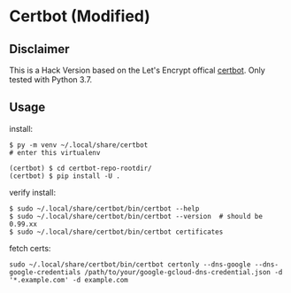 # Certbot (Modified)

## Disclaimer

This is a Hack Version based on the Let's Encrypt offical [certbot](https://github.com/certbot/certbot). Only tested with Python 3.7.

## Usage

install:

```
$ py -m venv ~/.local/share/certbot
# enter this virtualenv

(certbot) $ cd certbot-repo-rootdir/
(certbot) $ pip install -U .
```

verify install:

```
$ sudo ~/.local/share/certbot/bin/certbot --help
$ sudo ~/.local/share/certbot/bin/certbot --version  # should be 0.99.xx
$ sudo ~/.local/share/certbot/bin/certbot certificates
```


fetch certs:

```
sudo ~/.local/share/certbot/bin/certbot certonly --dns-google --dns-google-credentials /path/to/your/google-gcloud-dns-credential.json -d '*.example.com' -d example.com
```
